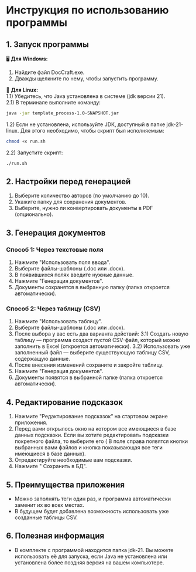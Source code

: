 # Инструкция по использованию программы 

## 1. Запуск программы  

🖥 **Для Windows:** 
1) Найдите файл DocCraft.exe.  
2) Дважды щелкните по нему, чтобы запустить программу.  

🐧 **Для Linux:**  
1.1) Убедитесь, что Java установлена в системе (jdk версии 21).  
2.1) В терминале выполните команду:  
```bash
java -jar template_process-1.0-SNAPSHOT.jar
```
1.2) Если не установлена, используйте JDK, доступный в папке jdk-21-linux. Для этого необходимо, чтобы скрипт был исполняемым:
```bash
chmod +x run.sh
```
2.2) Запустите скрипт:
```bash
./run.sh
```

## 2. Настройки перед генерацией  
1) Выберите количество авторов (по умолчанию до 10).  
2) Укажите папку для сохранения документов.  
3) Выберите, нужно ли конвертировать документы в PDF (опционально).  

## 3. Генерация документов  
### Способ 1: Через текстовые поля  
1) Нажмите "Использовать поля ввода".  
2) Выберите файлы-шаблоны (.doc или .docx).  
3) В появившихся полях введите нужные данные.  
4) Нажмите "Генерация документов".  
5) Документы сохранятся в выбранную папку (папка откроется автоматически).  

### Способ 2: Через таблицу (CSV)  
1) Нажмите "Использовать таблицу".  
2) Выберите файлы-шаблоны (.doc или .docx).  
3) После выбора у вас есть два варианта действий:
3.1) Создать новую таблицу — программа создаст пустой CSV-файл, который можно заполнить в Excel (откроется автоматически).
3.2) Использовать уже заполненный файл — выберите существующую таблицу CSV, содержащую данные.
4) После внесения изменений сохраните и закройте таблицу.
5) Нажмите "Генерация документов".  
6) Документы появятся в выбранной папке (папка откроется автоматически).

## 4. Редактирование подсказок
1) Нажмите "Редактирование подсказок" на стартовом экране приложения.
2) Перед вами открылось окно на котором все имеющиеся в базе данных подсказки. Если вы хотите редактировать подсказки покретного файла, то выберите его ( В поле справа появятся кнопки выбранных вами файлов и кнопка показывающая все теги имеющиеся в базе данных).
3) Отредактируйте необходимые вам подсказки.
4) Нажмите " Сохранить в БД".

## 5. Преимущества приложения  
- Можно заполнять теги один раз, и программа автоматически заменит их во всех местах.  
- В будущем будет добавлена возможность использовать уже созданные таблицы CSV.  

## 6. Полезная информация  
- В комплекте с программой находится папка jdk-21. Вы можете использовать её для запуска, если Java не установлена или установлена более поздняя версия на вашем компьютере.